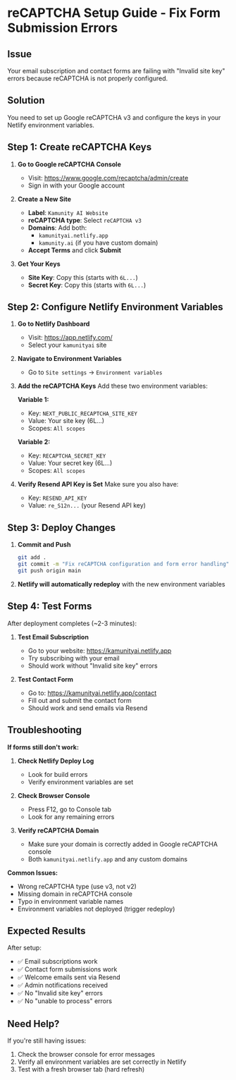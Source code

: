 # reCAPTCHA Setup Guide - Fix Form Submission Errors

## Issue
Your email subscription and contact forms are failing with "Invalid site key" errors because reCAPTCHA is not properly configured.

## Solution
You need to set up Google reCAPTCHA v3 and configure the keys in your Netlify environment variables.

## Step 1: Create reCAPTCHA Keys

1. **Go to Google reCAPTCHA Console**
   - Visit: https://www.google.com/recaptcha/admin/create
   - Sign in with your Google account

2. **Create a New Site**
   - **Label**: `Kamunity AI Website`
   - **reCAPTCHA type**: Select `reCAPTCHA v3`
   - **Domains**: Add both:
     - `kamunityai.netlify.app`
     - `kamunity.ai` (if you have custom domain)
   - **Accept Terms** and click **Submit**

3. **Get Your Keys**
   - **Site Key**: Copy this (starts with `6L...`)
   - **Secret Key**: Copy this (starts with `6L...`)

## Step 2: Configure Netlify Environment Variables

1. **Go to Netlify Dashboard**
   - Visit: https://app.netlify.com/
   - Select your `kamunityai` site

2. **Navigate to Environment Variables**
   - Go to `Site settings` → `Environment variables`

3. **Add the reCAPTCHA Keys**
   Add these two environment variables:

   **Variable 1:**
   - Key: `NEXT_PUBLIC_RECAPTCHA_SITE_KEY`
   - Value: Your site key (6L...)
   - Scopes: `All scopes`

   **Variable 2:**
   - Key: `RECAPTCHA_SECRET_KEY`
   - Value: Your secret key (6L...)
   - Scopes: `All scopes`

4. **Verify Resend API Key is Set**
   Make sure you also have:
   - Key: `RESEND_API_KEY`
   - Value: `re_S12n...` (your Resend API key)

## Step 3: Deploy Changes

1. **Commit and Push**
   ```bash
   git add .
   git commit -m "Fix reCAPTCHA configuration and form error handling"
   git push origin main
   ```

2. **Netlify will automatically redeploy** with the new environment variables

## Step 4: Test Forms

After deployment completes (~2-3 minutes):

1. **Test Email Subscription**
   - Go to your website: https://kamunityai.netlify.app
   - Try subscribing with your email
   - Should work without "Invalid site key" errors

2. **Test Contact Form**
   - Go to: https://kamunityai.netlify.app/contact
   - Fill out and submit the contact form
   - Should work and send emails via Resend

## Troubleshooting

**If forms still don't work:**

1. **Check Netlify Deploy Log**
   - Look for build errors
   - Verify environment variables are set

2. **Check Browser Console**
   - Press F12, go to Console tab
   - Look for any remaining errors

3. **Verify reCAPTCHA Domain**
   - Make sure your domain is correctly added in Google reCAPTCHA console
   - Both `kamunityai.netlify.app` and any custom domains

**Common Issues:**
- Wrong reCAPTCHA type (use v3, not v2)
- Missing domain in reCAPTCHA console
- Typo in environment variable names
- Environment variables not deployed (trigger redeploy)

## Expected Results

After setup:
- ✅ Email subscriptions work
- ✅ Contact form submissions work  
- ✅ Welcome emails sent via Resend
- ✅ Admin notifications received
- ✅ No "Invalid site key" errors
- ✅ No "unable to process" errors

## Need Help?

If you're still having issues:
1. Check the browser console for error messages
2. Verify all environment variables are set correctly in Netlify
3. Test with a fresh browser tab (hard refresh) 